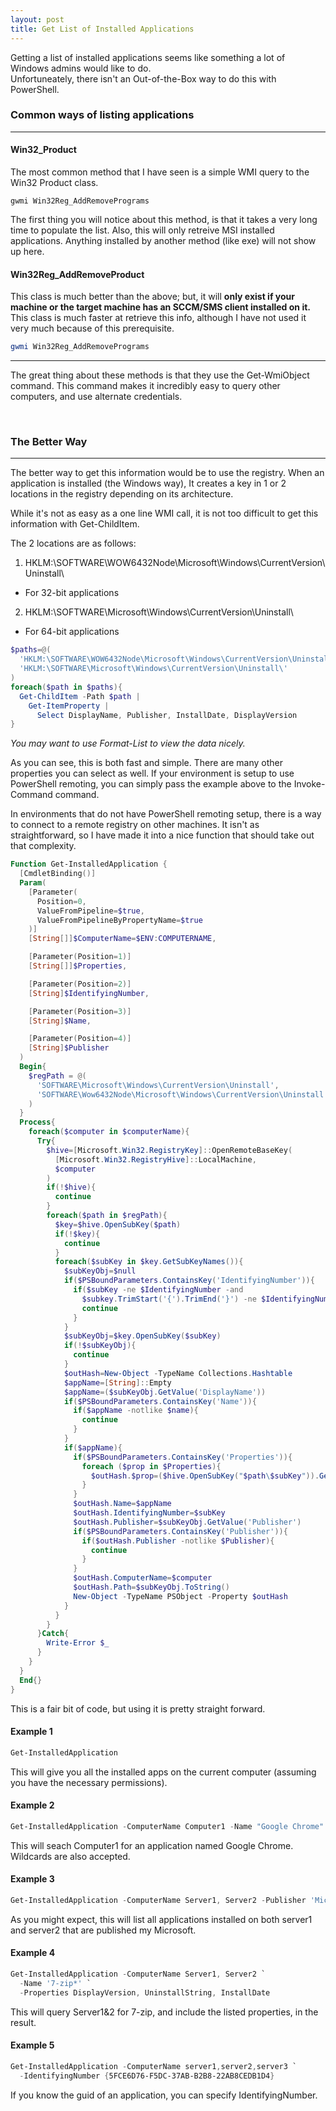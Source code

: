 ```yaml
---
layout: post
title: Get List of Installed Applications
---
```


<p>
  Getting a list of installed applications seems like something 
  a lot of Windows admins would like to do.<br>
  Unfortuneately, there isn't an Out-of-the-Box way to do this with PowerShell.
</p>

### Common ways of listing applications
-----

#### Win32_Product
<p>
  The most common method that I have seen is a simple WMI query to the
  Win32 Product class.
</p>

<div class="language-powershell highlighter-rouge"><div class="highlight"><pre class="highlight"><code><span class="nb">gwmi </span>Win32Reg_AddRemovePrograms
</code></pre></div></div>

<p>
  The first thing you will notice about this method, 
  is that it takes a very long time to populate the list.
  Also, this will only retreive MSI installed applications.
  Anything installed by another method (like exe) will not show up here.
</p>

#### Win32Reg_AddRemoveProduct
This class is much better than the above; but,
it will **only exist if your machine or the target machine has
an SCCM/SMS client installed on it.**<br>
This class is much faster at retrieve this info, 
although I have not used it very much because of this prerequisite.

```powershell
gwmi Win32Reg_AddRemovePrograms
```

------
<p>
  The great thing about these methods is that they use the
  Get-WmiObject command.
  This command makes it incredibly easy to query other computers,
  and use alternate credentials.
</p>

<br>

### The Better Way
-----
<p>
  The better way to get this information would be to use the registry.
  When an application is installed (the Windows way), 
  It creates a key in 1 or 2 locations in the registry
  depending on its architecture.
</p>

<p>
  While it's not as easy as a one line WMI call, 
  it is not too difficult to get this information with Get-ChildItem.
</p>
The 2 locations are as follows:

1. HKLM:\SOFTWARE\WOW6432Node\Microsoft\Windows\CurrentVersion\Uninstall\ 
  * For 32-bit applications
2. HKLM:\SOFTWARE\Microsoft\Windows\CurrentVersion\Uninstall\
  * For 64-bit applications

```powershell
$paths=@(
  'HKLM:\SOFTWARE\WOW6432Node\Microsoft\Windows\CurrentVersion\Uninstall\',
  'HKLM:\SOFTWARE\Microsoft\Windows\CurrentVersion\Uninstall\'
)
foreach($path in $paths){
  Get-ChildItem -Path $path | 
    Get-ItemProperty | 
      Select DisplayName, Publisher, InstallDate, DisplayVersion
}
```
*You may want to use Format-List to view the data nicely.*
<br>

<p>
  As you can see, this is both fast and simple.
  There are many other properties you can select as well.
  If your environment is setup to use PowerShell remoting,
  you can simply pass the example above to the Invoke-Command command.
</p>

<p>
  In environments that do not have PowerShell remoting setup,
  there is a way to connect to a remote registry on other machines.
  It isn't as straightforward, so I have made it into a nice function
  that should take out that complexity.
</p>

```powershell
Function Get-InstalledApplication {
  [CmdletBinding()]
  Param(
    [Parameter(
      Position=0,
      ValueFromPipeline=$true,
      ValueFromPipelineByPropertyName=$true
    )]
    [String[]]$ComputerName=$ENV:COMPUTERNAME,

    [Parameter(Position=1)]
    [String[]]$Properties,

    [Parameter(Position=2)]
    [String]$IdentifyingNumber,

    [Parameter(Position=3)]
    [String]$Name,

    [Parameter(Position=4)]
    [String]$Publisher
  )
  Begin{
    $regPath = @(
      'SOFTWARE\Microsoft\Windows\CurrentVersion\Uninstall',
      'SOFTWARE\Wow6432Node\Microsoft\Windows\CurrentVersion\Uninstall'
    )
  }
  Process{
    foreach($computer in $computerName){
      Try{
        $hive=[Microsoft.Win32.RegistryKey]::OpenRemoteBaseKey(
          [Microsoft.Win32.RegistryHive]::LocalMachine, 
          $computer
        )
        if(!$hive){
          continue
        }
        foreach($path in $regPath){
          $key=$hive.OpenSubKey($path)
          if(!$key){
            continue
          }
          foreach($subKey in $key.GetSubKeyNames()){
            $subKeyObj=$null
            if($PSBoundParameters.ContainsKey('IdentifyingNumber')){
              if($subKey -ne $IdentifyingNumber -and 
                $subkey.TrimStart('{').TrimEnd('}') -ne $IdentifyingNumber){
                continue
              }
            }
            $subKeyObj=$key.OpenSubKey($subKey)
            if(!$subKeyObj){
              continue
            }
            $outHash=New-Object -TypeName Collections.Hashtable
            $appName=[String]::Empty
            $appName=($subKeyObj.GetValue('DisplayName'))
            if($PSBoundParameters.ContainsKey('Name')){
              if($appName -notlike $name){
                continue
              }
            }
            if($appName){
              if($PSBoundParameters.ContainsKey('Properties')){
                foreach ($prop in $Properties){
                  $outHash.$prop=($hive.OpenSubKey("$path\$subKey")).GetValue($prop)
                }
              }
              $outHash.Name=$appName
              $outHash.IdentifyingNumber=$subKey
              $outHash.Publisher=$subKeyObj.GetValue('Publisher')
              if($PSBoundParameters.ContainsKey('Publisher')){
                if($outHash.Publisher -notlike $Publisher){
                  continue
                }
              }
              $outHash.ComputerName=$computer
              $outHash.Path=$subKeyObj.ToString()
              New-Object -TypeName PSObject -Property $outHash
            }
          }
        }
      }Catch{
        Write-Error $_
      }
    }
  }
  End{}
}
```

This is a fair bit of code, but using it is pretty straight forward.

#### Example 1
```powershell
Get-InstalledApplication
```
This will give you all the installed apps on the current computer
(assuming you have the necessary permissions).

#### Example 2
```powershell
Get-InstalledApplication -ComputerName Computer1 -Name "Google Chrome"
```
This will seach Computer1 for an application named Google Chrome.
Wildcards are also accepted.

#### Example 3
```powershell
Get-InstalledApplication -ComputerName Server1, Server2 -Publisher 'Microsoft*'
```
As you might expect, this will list all applications installed on both
server1 and server2 that are published my Microsoft.

#### Example 4
```powershell
Get-InstalledApplication -ComputerName Server1, Server2 `
  -Name '7-zip*' `
  -Properties DisplayVersion, UninstallString, InstallDate
```
This will query Server1&2 for 7-zip, and include the listed properties,
in the result.

#### Example 5
```powershell
Get-InstalledApplication -ComputerName server1,server2,server3 `
  -IdentifyingNumber {5FCE6D76-F5DC-37AB-B2B8-22AB8CEDB1D4}
```
If you know the guid of an application, you can specify IdentifyingNumber.
